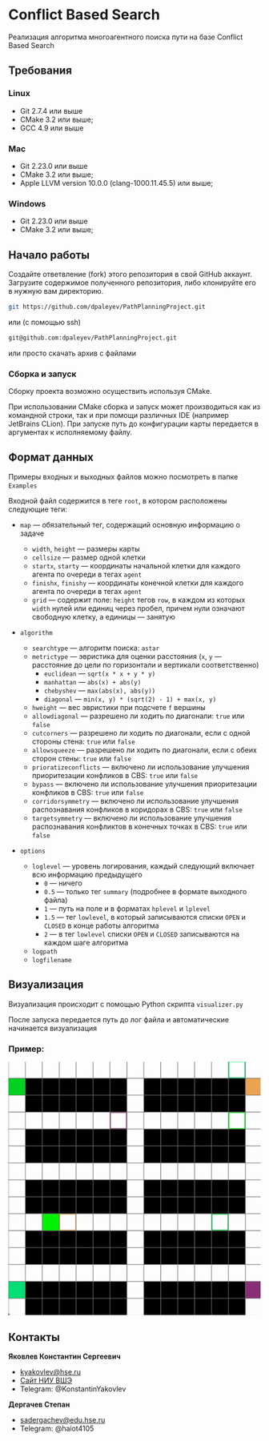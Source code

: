 # Conflict Based Search
Реализация алгоритма многоагентного поиска пути на базе Conflict Based Search

## Требования
### Linux
- Git 2.7.4 или выше
- CMake 3.2 или выше;
- GCC 4.9 или выше

### Mac
- Git 2.23.0 или выше
- CMake 3.2 или выше;
- Apple LLVM version 10.0.0 (clang-1000.11.45.5) или выше;

### Windows
- Git 2.23.0 или выше
- CMake 3.2 или выше;

## Начало работы
Cоздайте ответвление (fork) этого репозитория в свой GitHub аккаунт. Загрузите содержимое полученного репозитория, либо клонируйте его в нужную вам директорию.
```bash
git https://github.com/dpaleyev/PathPlanningProject.git
```

или (с помощью ssh)

```bash
git@github.com:dpaleyev/PathPlanningProject.git
```

или просто скачать архив с файлами

### Сборка и запуск

Сборку проекта возможно осуществить используя CMake.

При использовании CMake сборка и запуск может производиться как из командной строки, так и при помощи различных IDE (например JetBrains CLion). При запуске путь до конфигурации карты передается в аргументах к исполняемому файлу.
## Формат данных
Примеры входных и выходных файлов можно посмотреть в папке `Examples`

Входной файл содержится в теге `root`, в котором расположены следующие теги:
+ `map` &mdash; обязательный тег, содержащий основную информацию о задаче
    + `width`, `height` &mdash; размеры карты
    + `cellsize` &mdash; размер одной клетки
    + `startx`, `starty` &mdash; координаты начальной клетки для каждого агента по очереди в тегах `agent`
    + `finishx`, `finishy` &mdash; координаты конечной клетки для каждого агента по очереди в тегах `agent`
    + `grid` &mdash; содержит поле: `height` тегов `row`, в каждом из которых `width` нулей или единиц через пробел, причем нули означают свободную клетку, а единицы &mdash; занятую
+ `algorithm`
    + `searchtype` &mdash; алгоритм поиска: `astar`
    + `metrictype` &mdash; эвристика для оценки расстояния (`x`, `y` &mdash; расстояние до цели по горизонтали и вертикали соответственно)
        + `euclidean` &mdash; `sqrt(x * x + y * y)`
        + `manhattan` &mdash; `abs(x) + abs(y)`
        + `chebyshev` &mdash; `max(abs(x), abs(y))`
        + `diagonal` &mdash; `min(x, y) * (sqrt(2) - 1) + max(x, y)`
    + `hweight` &mdash; вес эвристики при подсчете `f` вершины
    + `allowdiagonal` &mdash; разрешено ли ходить по диагонали: `true` или `false`
    + `cutcorners` &mdash; разрешено ли ходить по диагонали, если с одной стороны стена: `true` или `false`
    + `allowsqueeze` &mdash; разрешено ли ходить по диагонали, если с обеих сторон стены: `true` или `false`
    + `prioratizeconflicts` &mdash; включено ли использование улучшения приоритезации конфликов в CBS: `true` или `false`
    + `bypass` &mdash; включено ли использование улучшения приоритезации конфликов в CBS: `true` или `false`
    + `corridorsymmetry` &mdash; включено ли использование улучшения распознавания конфликов в коридорах в CBS: `true` или `false`
    + `targetsymmetry` &mdash; включено ли использование улучшения распознавания конфликтов в конечных точках в CBS: `true` или `false`
      
+ `options`
    + `loglevel` &mdash; уровень логирования, каждый следующий включает всю информацию предыдущего
        + `0` &mdash; ничего
        + `0.5` &mdash; только тег `summary` (подробнее в формате выходного файла)
        + `1` &mdash; путь на поле и в форматах `hplevel` и `lplevel`
        + `1.5` &mdash; тег `lowlevel`, в который записываются списки `OPEN` и `CLOSED` в конце работы алгоритма
        + `2` &mdash; в тег `lowlevel` списки `OPEN` и `CLOSED` записываются на каждом шаге алгоритма
    + `logpath`
    + `logfilename`


## Визуализация
Визуализация происходит с помощью Python скрипта `visualizer.py`

После запуска передается путь до лог файла и автоматические начинается визуализация

### Пример:

![Alt Text](/Images/visualizer_example.gif)

## Контакты
**Яковлев Константин Сергеевич**
- kyakovlev@hse.ru
- [Сайт НИУ ВШЭ](https://www.hse.ru/staff/yakovlev-ks)
- Telegram: @KonstantinYakovlev
  
**Дергачев Степан**
- sadergachev@edu.hse.ru
- Telegram: @haiot4105
